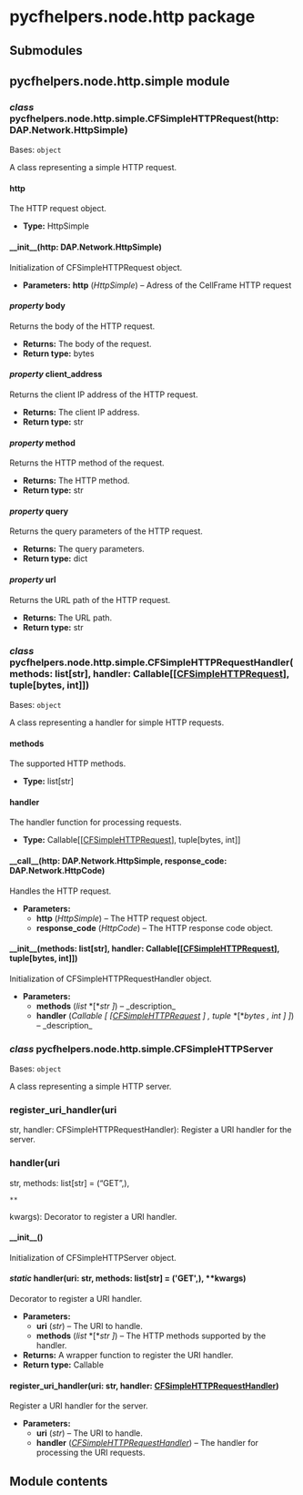 # pycfhelpers.node.http package

## Submodules

## pycfhelpers.node.http.simple module

### *class* pycfhelpers.node.http.simple.CFSimpleHTTPRequest(http: DAP.Network.HttpSimple)

Bases: `object`

A class representing a simple HTTP request.

#### http

The HTTP request object.

* **Type:**
  HttpSimple

#### \_\_init_\_(http: DAP.Network.HttpSimple)

Initialization of CFSimpleHTTPRequest object.

* **Parameters:**
  **http** (*HttpSimple*) – Adress of the CellFrame HTTP request

#### *property* body

Returns the body of the HTTP request.

* **Returns:**
  The body of the request.
* **Return type:**
  bytes

#### *property* client_address

Returns the client IP address of the HTTP request.

* **Returns:**
  The client IP address.
* **Return type:**
  str

#### *property* method

Returns the HTTP method of the request.

* **Returns:**
  The HTTP method.
* **Return type:**
  str

#### *property* query

Returns the query parameters of the HTTP request.

* **Returns:**
  The query parameters.
* **Return type:**
  dict

#### *property* url

Returns the URL path of the HTTP request.

* **Returns:**
  The URL path.
* **Return type:**
  str

### *class* pycfhelpers.node.http.simple.CFSimpleHTTPRequestHandler(methods: list[str], handler: Callable[[[CFSimpleHTTPRequest](#pycfhelpers.node.http.simple.CFSimpleHTTPRequest)], tuple[bytes, int]])

Bases: `object`

A class representing a handler for simple HTTP requests.

#### methods

The supported HTTP methods.

* **Type:**
  list[str]

#### handler

The handler function for processing requests.

* **Type:**
  Callable[[[CFSimpleHTTPRequest](#pycfhelpers.node.http.simple.CFSimpleHTTPRequest)], tuple[bytes, int]]

#### \_\_call_\_(http: DAP.Network.HttpSimple, response_code: DAP.Network.HttpCode)

Handles the HTTP request.

* **Parameters:**
  * **http** (*HttpSimple*) – The HTTP request object.
  * **response_code** (*HttpCode*) – The HTTP response code object.

#### \_\_init_\_(methods: list[str], handler: Callable[[[CFSimpleHTTPRequest](#pycfhelpers.node.http.simple.CFSimpleHTTPRequest)], tuple[bytes, int]])

Initialization of CFSimpleHTTPRequestHandler object.

* **Parameters:**
  * **methods** (*list* *[**str* *]*) – \_description_
  * **handler** (*Callable* *[* *[*[*CFSimpleHTTPRequest*](#pycfhelpers.node.http.simple.CFSimpleHTTPRequest) *]* *,* *tuple* *[**bytes* *,* *int* *]* *]*) – \_description_

### *class* pycfhelpers.node.http.simple.CFSimpleHTTPServer

Bases: `object`

A class representing a simple HTTP server.

### register_uri_handler(uri

str, handler: CFSimpleHTTPRequestHandler): Register a URI handler for the server.

### handler(uri

str, methods: list[str] = (“GET”,), 

```
**
```

kwargs): Decorator to register a URI handler.

#### \_\_init_\_()

Initialization of CFSimpleHTTPServer object.

#### *static* handler(uri: str, methods: list[str] = ('GET',), \*\*kwargs)

Decorator to register a URI handler.

* **Parameters:**
  * **uri** (*str*) – The URI to handle.
  * **methods** (*list* *[**str* *]*) – The HTTP methods supported by the handler.
* **Returns:**
  A wrapper function to register the URI handler.
* **Return type:**
  Callable

#### register_uri_handler(uri: str, handler: [CFSimpleHTTPRequestHandler](#pycfhelpers.node.http.simple.CFSimpleHTTPRequestHandler))

Register a URI handler for the server.

* **Parameters:**
  * **uri** (*str*) – The URI to handle.
  * **handler** ([*CFSimpleHTTPRequestHandler*](#pycfhelpers.node.http.simple.CFSimpleHTTPRequestHandler)) – The handler for processing the URI requests.

## Module contents

